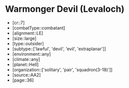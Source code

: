 
# Warmonger Devil (Levaloch)

- [cr::7]
- [combatType::combatant]
- [alignment::LE]
- [size::large]
- [type::outsider]
- [subtype::['lawful', 'devil', 'evil', 'extraplanar']]
- [environment::any]
- [climate::any]
- [planet::Hell]
- [organization::['solitary', 'pair', 'squadron(3-18)']]
- [source::AA2]
- [page::36]

